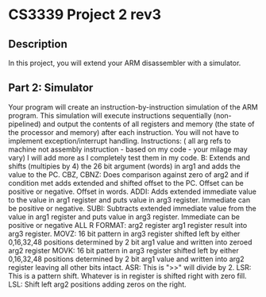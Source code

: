 # CS3339 Project 2 rev3
## Description
In this project, you will extend your ARM disassembler with a simulator.
## Part 2: Simulator
Your program will create an instruction-by-instruction simulation of the ARM program. This simulation will execute instructions sequentially (non-pipelined) and output the contents of all registers and memory (the state of the processor and memory) after each instruction. You will not have to implement exception/interrupt handling.
Instructions: ( all arg refs to machine not assembly instruction - based on my code - your milage may vary) I will add more as I completely test them in my code.
B: Extends and shifts (multipies by 4) the 26 bit argument (words) in arg1 and adds the value to the PC.
CBZ, CBNZ: Does comparison against zero of arg2 and if condition met adds extended and shifted offset to the PC. Offset can be positive or negative. Offset in words.
ADDI: Adds extended immediate value to the value in arg1 register and puts value in arg3 register. Immediate can be positive or negative.
SUBI: Subtracts extended immediate value from the value in arg1 register and puts value in arg3 register. Immediate can be positive or negative
ALL R FORMAT: arg2 register <operation>arg1 register result into arg3 register.
MOVZ: 16 bit pattern in arg3 register shifted left by either 0,16,32,48 positions determined by 2 bit arg1 value and written into zeroed arg2 register
MOVK: 16 bit pattern in arg3 register shifted left by either 0,16,32,48 positions determined by 2 bit arg1 value and written into arg2 register leaving all other bits intact.
ASR: This is ">>" will divide by 2.
LSR: This is a pattern shift. Whatever is in register is shifted right with zero fill. LSL: Shift left arg2 positions adding zeros on the right.
